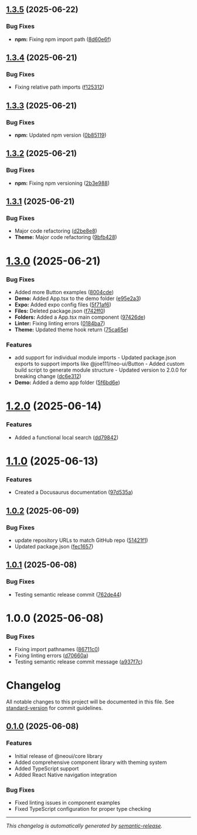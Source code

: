 ## [1.3.5](https://github.com/Joe-Moussally/react-native-neo-ui/compare/v1.3.4...v1.3.5) (2025-06-22)


### Bug Fixes

* **npm:** Fixing npm import path ([8d60e6f](https://github.com/Joe-Moussally/react-native-neo-ui/commit/8d60e6f9bccff15686df829f6fc629418f8444ac))

## [1.3.4](https://github.com/Joe-Moussally/react-native-neo-ui/compare/v1.3.3...v1.3.4) (2025-06-21)


### Bug Fixes

* Fixing relative path imports ([f125312](https://github.com/Joe-Moussally/react-native-neo-ui/commit/f1253125ad364e598b7891f2e0854aef85c41b67))

## [1.3.3](https://github.com/Joe-Moussally/react-native-neo-ui/compare/v1.3.2...v1.3.3) (2025-06-21)


### Bug Fixes

* **npm:** Updated npm version ([0b85119](https://github.com/Joe-Moussally/react-native-neo-ui/commit/0b85119d0fca02f39e29954d5e434e55bb386252))

## [1.3.2](https://github.com/Joe-Moussally/react-native-neo-ui/compare/v1.3.1...v1.3.2) (2025-06-21)


### Bug Fixes

* **npm:** Fixing npm versioning ([2b3e988](https://github.com/Joe-Moussally/react-native-neo-ui/commit/2b3e9888259884ac9916855f47872a6bf367b55b))

## [1.3.1](https://github.com/Joe-Moussally/react-native-neo-ui/compare/v1.3.0...v1.3.1) (2025-06-21)


### Bug Fixes

* Major code refactoring ([d2be8e8](https://github.com/Joe-Moussally/react-native-neo-ui/commit/d2be8e805a52e19ae7e19203d34d25c89eed031e))
* **Theme:** Major code refactoring ([9bfb428](https://github.com/Joe-Moussally/react-native-neo-ui/commit/9bfb42878d59577c7f4eff7d1b4752be8ac51a7e))

# [1.3.0](https://github.com/Joe-Moussally/react-native-neo-ui/compare/v1.2.0...v1.3.0) (2025-06-21)


### Bug Fixes

* Added more Button examples ([8004cde](https://github.com/Joe-Moussally/react-native-neo-ui/commit/8004cde83e5a205b50ca0e6ff9e8d4f95cda1280))
* **Demo:** Added App.tsx to the demo folder ([e95e2a3](https://github.com/Joe-Moussally/react-native-neo-ui/commit/e95e2a33d24cb7015c0134388124b28f3f648c52))
* **Expo:** Added expo config files ([5f71af6](https://github.com/Joe-Moussally/react-native-neo-ui/commit/5f71af66f6bc719881806613e2294c860ac00011))
* **Files:** Deleted package.json ([f742ff0](https://github.com/Joe-Moussally/react-native-neo-ui/commit/f742ff08117f64a0c7a3e75694596572454a9123))
* **Folders:** Added a App.tsx main component ([97426de](https://github.com/Joe-Moussally/react-native-neo-ui/commit/97426def0f604ebe4529514017d8077e2ad634ac))
* **Linter:** Fixing linting errors ([0184ba7](https://github.com/Joe-Moussally/react-native-neo-ui/commit/0184ba76529dd7470323fa29f9b52259ceb7ae86))
* **Theme:** Updated theme hook return ([75ca65e](https://github.com/Joe-Moussally/react-native-neo-ui/commit/75ca65ea79df63ae474b3c42c8edb939b9efde50))


### Features

* add support for individual module imports - Updated package.json exports to support imports like @joe111/neo-ui/Button - Added custom build script to generate module structure - Updated version to 2.0.0 for breaking change ([dc6e312](https://github.com/Joe-Moussally/react-native-neo-ui/commit/dc6e312f26fca3de2fea44bdd26a25b45a695db4))
* **Demo:** Added a demo app folder ([5f6bd6e](https://github.com/Joe-Moussally/react-native-neo-ui/commit/5f6bd6e2a881965204550dcf32b19d52faf9389d))

# [1.2.0](https://github.com/Joe-Moussally/react-native-neo-ui/compare/v1.1.0...v1.2.0) (2025-06-14)


### Features

* Added a functional local search ([dd79842](https://github.com/Joe-Moussally/react-native-neo-ui/commit/dd7984283d32e71c8258f7696287c43d146beb61))

# [1.1.0](https://github.com/Joe-Moussally/react-native-neo-ui/compare/v1.0.2...v1.1.0) (2025-06-13)


### Features

* Created a Docusaurus documentation ([97d535a](https://github.com/Joe-Moussally/react-native-neo-ui/commit/97d535a50e3d944bf659170691bcd2c14462d554))

## [1.0.2](https://github.com/Joe-Moussally/neo-ui/compare/v1.0.1...v1.0.2) (2025-06-09)


### Bug Fixes

* update repository URLs to match GitHub repo ([51421f1](https://github.com/Joe-Moussally/neo-ui/commit/51421f196aa9d8a4f915059c7629d91c7e2ab770))
* Updated package.json ([fec1657](https://github.com/Joe-Moussally/neo-ui/commit/fec1657e0e00760d7c0bf76c2f068df36e31090b))

## [1.0.1](https://github.com/Joe-Moussally/neo-ui/compare/v1.0.0...v1.0.1) (2025-06-08)


### Bug Fixes

* Testing semantic release commit ([762de44](https://github.com/Joe-Moussally/neo-ui/commit/762de44fd2b11b87854149ee542e92aaf883defa))

# 1.0.0 (2025-06-08)


### Bug Fixes

* Fixing import pathnames ([86711c0](https://github.com/Joe-Moussally/neo-ui/commit/86711c0f391cf899b61650610ed0332b6481626a))
* Fixing linting errors ([d70660a](https://github.com/Joe-Moussally/neo-ui/commit/d70660aac9aa6b8cefc10b0dc643c3094295f7e2))
* Testing semantic release commit message ([a937f7c](https://github.com/Joe-Moussally/neo-ui/commit/a937f7c048676af3385954318b8fd7731348f48f))

# Changelog

All notable changes to this project will be documented in this file. See [standard-version](https://github.com/conventional-changelog/standard-version) for commit guidelines.

## [0.1.0](https://github.com/Joe-Moussally/neo-ui/compare/v0.0.1...v0.1.0) (2025-06-08)

### Features

- Initial release of @neoui/core library
- Added comprehensive component library with theming system
- Added TypeScript support
- Added React Native navigation integration

### Bug Fixes

- Fixed linting issues in component examples
- Fixed TypeScript configuration for proper type checking

---

_This changelog is automatically generated by [semantic-release](https://github.com/semantic-release/semantic-release)._
